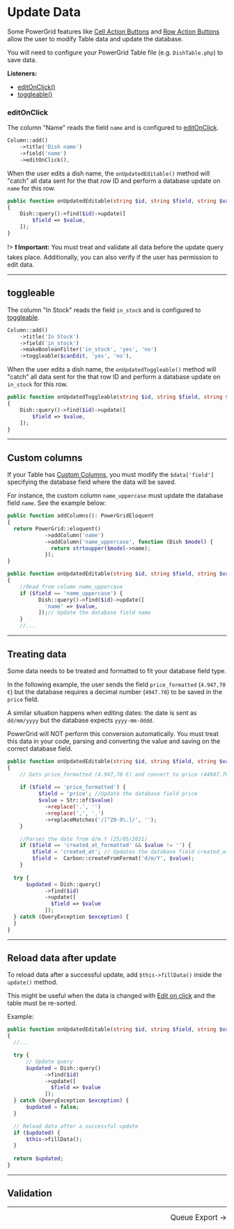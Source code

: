 # Update Data

Some PowerGrid features like [Cell Action Buttons](table/cell-action-buttons) and [Row Action Buttons](table/row-action-buttons) allow the user to modify Table data and update the database.

You will need to configure your PowerGrid Table file (e.g. `DishTable.php`) to save data.

**Listeners:**

* [editOnClick()](table/update-data?id=editonclick)
* [toggleable()](table/update-data?id=toggleable)

### editOnClick

The column "Name" reads the field `name` and is configured to [editOnClick](table/cell-action-buttons?id=editonclickbool-iseditable).

```php
Column::add()
    ->title('Dish name')
    ->field('name')
    ->editOnClick(),
```

When the user edits a dish name, the `onUpdatedEditable()` method will "catch" all data sent for the that row ID and perform a database update on `name` for this row.

```php
public function onUpdatedEditable(string $id, string $field, string $value): void
{
    Dish::query()->find($id)->update([
        $field => $value,
    ]);
}
```

!> **❗ Important:** You must treat and validate all data before the update query takes place. Additionally, you can also verify if the user has permission to edit data.

---

## toggleable

The column "In Stock" reads the field `in_stock` and is configured to [toggleable](cell-actions-buttons?id=toggleablebool-istoggleable-string-truelabel-string-falselabel).

```php 
Column::add()
    ->title('In Stock')
    ->field('in_stock')
    ->makeBooleanFilter('in_stock', 'yes', 'no')
    ->toggleable($canEdit, 'yes', 'no'),

```

When the user edits a dish name, the `onUpdatedToggleable()` method will "catch" all data sent for the that row ID and perform a database update on `in_stock` for this row.

```php
public function onUpdatedToggleable(string $id, string $field, string $value): void
{
    Dish::query()->find($id)->update([
        $field => $value,
    ]);
}
```

---

## Custom columns

If your Table has [Custom Columns](table/add-columns?id=closure-examples), you must modify the `$data['field']` specifying the database field where the data will be saved.

For instance, the custom column `name_uppercase` must update the database field `name`. See the example below:

```php
public function addColumns(): PowerGridEloquent
{
  return PowerGrid::eloquent()
            ->addColumn('name')
            ->addColumn('name_uppercase', function (Dish $model) {
              return strtoupper($model->name);
            });
}

public function onUpdatedEditable(string $id, string $field, string $value): bool
{
    //Read from column name_uppercase
    if ($field == 'name_uppercase') {
          Dish::query()->find($id)->update([
            'name' => $value,
          ]);// Update the database field name
    }
    //...
```

---

## Treating data

Some data needs to be treated and formatted to fit your database field type.

In the following example, the user sends the field `price_formatted` (`4.947,70 €`) but the database requires a decimal number (`4947.70`) to be saved in the `price` field.

A similar situation happens when editing dates: the date is sent as `dd/mm/yyyy` but the database expects `yyyy-mm-dddd`.

PowerGrid will NOT perform this conversion automatically. You must treat this data in your code, parsing and converting the value and saving on the correct database field.

```php
public function onUpdatedEditable(string $id, string $field, string $value): bool
{
    // Gets price_formatted (4.947,70 €) and convert to price (44947.70).
    
    if ($field == 'price_formatted') {
          $field = 'price'; //Update the database field price
          $value = Str::of($value)
            ->replace('.', '')
            ->replace(',', '.')
            ->replaceMatches('/[^Z0-9\.]/', '');
    }

    //Parses the date from d/m.Y (25/05/2021) 
    if ($field == 'created_at_formatted' && $value != '') {
        $field = 'created_at'; // Updates the database field created_at
        $field =  Carbon::createFromFormat('d/m/Y', $value);
    }
      
  try {
      $updated = Dish::query()
            ->find($id)
            ->update([
              $field => $value
            ]);
  } catch (QueryException $exception) {
  }
}
```

---

## Reload data after update

To reload data after a successful update, add `$this->fillData()` inside the `update()` method.

This might be useful when the data is changed with [Edit on click](table/cell-action-buttons?=editonclickbool-iseditable) and the table must be re-sorted.

Example:

```php
public function onUpdatedEditable(string $id, string $field, string $value): void
{
  //...

  try {
      // Update query
      $updated = Dish::query()
            ->find($id)
            ->update([
              $field => $value
            ]);
  } catch (QueryException $exception) {
      $updated = false;
  }

  // Reload data after a successful update
  if ($updated) {
      $this->fillData();
  }
  
  return $updated;
}
```

---

## Validation

<hr/>
<footer style="float: right; font-size: larger">
    <span><a style="text-decoration: none;" href="#/table/queue-export">Queue Export →</a></span>
</footer>
